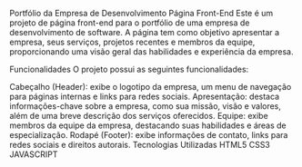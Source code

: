 Portfólio da Empresa de Desenvolvimento
Página Front-End
Este é um projeto de página front-end para o portfólio de uma empresa de desenvolvimento de software. A página tem como objetivo apresentar a empresa, seus serviços, projetos recentes e membros da equipe, proporcionando uma visão geral das habilidades e experiência da empresa.

Funcionalidades
O projeto possui as seguintes funcionalidades:

Cabeçalho (Header): exibe o logotipo da empresa, um menu de navegação para páginas internas e links para redes sociais.
Apresentação: destaca informações-chave sobre a empresa, como sua missão, visão e valores, além de uma breve descrição dos serviços oferecidos.
Equipe: exibe membros da equipe da empresa, destacando suas habilidades e áreas de especialização.
Rodapé (Footer): exibe informações de contato, links para redes sociais e direitos autorais.
Tecnologias Utilizadas
HTML5
CSS3
JAVASCRIPT
